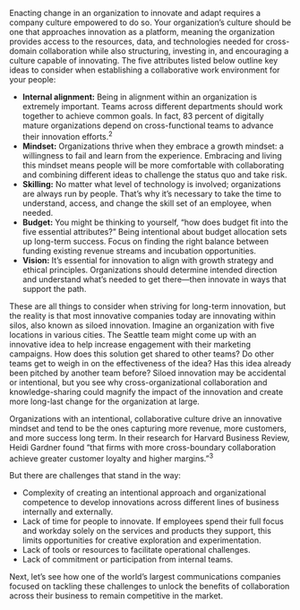 Enacting change in an organization to innovate and adapt requires a company culture empowered to do so. Your organization’s culture should be one that approaches innovation as a platform, meaning the organization provides access to the resources, data, and technologies needed for cross-domain collaboration while also structuring, investing in, and encouraging a culture capable of innovating. The five attributes listed below outline key ideas to consider when establishing a collaborative work environment for your people:

* **Internal alignment:** Being in alignment within an organization is extremely important.  Teams across different departments should work together to achieve common goals. In fact, 83 percent of digitally mature organizations depend on cross-functional teams to advance their innovation efforts.<sup>2</sup>
* **Mindset:** Organizations thrive when they embrace a growth mindset: a willingness to fail and learn from the experience. Embracing and living this mindset means people will be more comfortable with collaborating and combining different ideas to challenge the status quo and take risk.
* **Skilling:** No matter what level of technology is involved; organizations are always run by people. That’s why it’s necessary to take the time to understand, access, and change the skill set of an employee, when needed.
* **Budget:** You might be thinking to yourself, “how does budget fit into the five essential attributes?” Being intentional about budget allocation sets up long-term success. Focus on finding the right balance between funding existing revenue streams and incubation opportunities.
* **Vision:** It’s essential for innovation to align with growth strategy and ethical principles. Organizations should determine intended direction and understand what’s needed to get there—then innovate in ways that support the path.

These are all things to consider when striving for long-term innovation, but the reality is that most innovative companies today are innovating within silos, also known as siloed innovation. Imagine an organization with five locations in various cities. The Seattle team might come up with an innovative idea to help increase engagement with their marketing campaigns. How does this solution get shared to other teams? Do other teams get to weigh in on the effectiveness of the idea? Has this idea already been pitched by another team before? Siloed innovation may be accidental or intentional, but you see why cross-organizational collaboration and knowledge-sharing could magnify the impact of the innovation and create more long-last change for the organization at large.  

Organizations with an intentional, collaborative culture drive an innovative mindset and tend to be the ones capturing more revenue, more customers, and more success long term. In their research for Harvard Business Review, Heidi Gardner found “that firms with more cross-boundary collaboration achieve greater customer loyalty and higher margins.”<sup>3</sup>

But there are challenges that stand in the way:

* Complexity of creating an intentional approach and organizational competence to develop innovations across different lines of business internally and externally.
* Lack of time for people to innovate. If employees spend their full focus and workday solely on the services and products they support, this limits opportunities for creative exploration and experimentation.
* Lack of tools or resources to facilitate operational challenges.
* Lack of commitment or participation from internal teams.

Next, let’s see how one of the world’s largest communications companies focused on tackling these challenges to unlock the benefits of collaboration across their business to remain competitive in the market.
